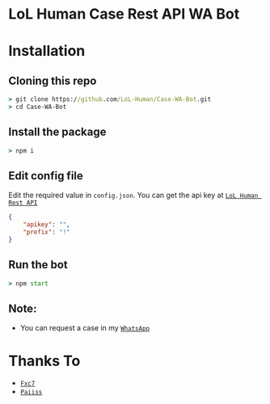 # LoL Human Case Rest API WA Bot

# Installation

## Cloning this repo
```cmd
> git clone https://github.com/LoL-Human/Case-WA-Bot.git
> cd Case-WA-Bot
```

## Install the package
```cmd
> npm i
```

## Edit config file
Edit the required value in `config.json`. You can get the api key at [`LoL Human Rest API`](http://api.lolhuman.xyz/)
```json
{
    "apikey": "",
    "prefix": "!"
}
```

## Run the bot
```cmd
> npm start
```

## Note:
* You can request a case in my [`WhatsApp`](http://wa.me/62895418200111)

# Thanks To
* [`Fxc7`](https://github.com/Fxc7)
* [`Paiiss`](https://github.com/Paiiss)